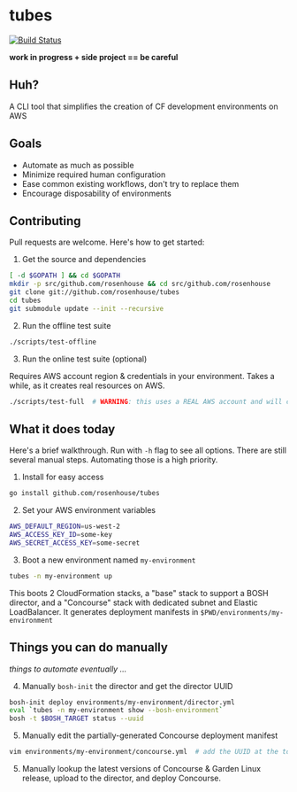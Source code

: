 # tubes
[![Build Status](https://api.travis-ci.org/rosenhouse/tubes.png?branch=master)](http://travis-ci.org/rosenhouse/tubes)

**work in progress + side project == be careful**

## Huh?
A CLI tool that simplifies the creation of CF development environments on AWS

## Goals
- Automate as much as possible
- Minimize required human configuration
- Ease common existing workflows, don't try to replace them
- Encourage disposability of environments

## Contributing
Pull requests are welcome.  Here's how to get started:

1. Get the source and dependencies
 ```bash
 [ -d $GOPATH ] && cd $GOPATH
 mkdir -p src/github.com/rosenhouse && cd src/github.com/rosenhouse
 git clone git://github.com/rosenhouse/tubes
 cd tubes
 git submodule update --init --recursive
 ```

2. Run the offline test suite
 ```bash
 ./scripts/test-offline
 ```

3. Run the online test suite (optional)

 Requires AWS account region & credentials in your environment.  Takes a while, as it creates real resources on AWS.

 ```bash
 ./scripts/test-full  # WARNING: this uses a REAL AWS account and will cost you real money.
 ```


## What it does today
Here's a brief walkthrough.  Run with `-h` flag to see all options.  There are still several manual steps.  Automating those is a high priority.

1. Install for easy access
 ```bash
 go install github.com/rosenhouse/tubes
 ```

2. Set your AWS environment variables
 ```bash
 AWS_DEFAULT_REGION=us-west-2
 AWS_ACCESS_KEY_ID=some-key
 AWS_SECRET_ACCESS_KEY=some-secret
 ```

3. Boot a new environment named `my-environment`
 ```bash
 tubes -n my-environment up

 ```
 This boots 2 CloudFormation stacks, a "base" stack to support a BOSH director, and a "Concourse" stack with dedicated subnet and Elastic LoadBalancer.  It generates deployment manifests in `$PWD/environments/my-environment`

## Things you can do manually
*things to automate eventually ...*

4. Manually `bosh-init` the director and get the director UUID
 ```bash
 bosh-init deploy environments/my-environment/director.yml
 eval `tubes -n my-environment show --bosh-environment`
 bosh -t $BOSH_TARGET status --uuid
 ```

5. Manually edit the partially-generated Concourse deployment manifest
 ```bash
 vim environments/my-environment/concourse.yml  # add the UUID at the top
 ```

5. Manually lookup the latest versions of Concourse & Garden Linux release, upload to the director, and deploy Concourse.
